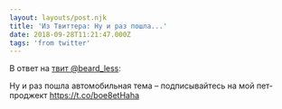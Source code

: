 ```yaml
---
layout: layouts/post.njk
title: 'Из Твиттера: Ну и раз пошла...'
date: 2018-09-28T11:21:47.000Z
tags: 'from twitter'
---
```

В ответ на [твит @beard_less](https://twitter.com/_/status/1045634053402185729):

Ну и раз пошла автомобильная тема – подписывайтесь на мой пет-проджект https://t.co/boe8etHaha
